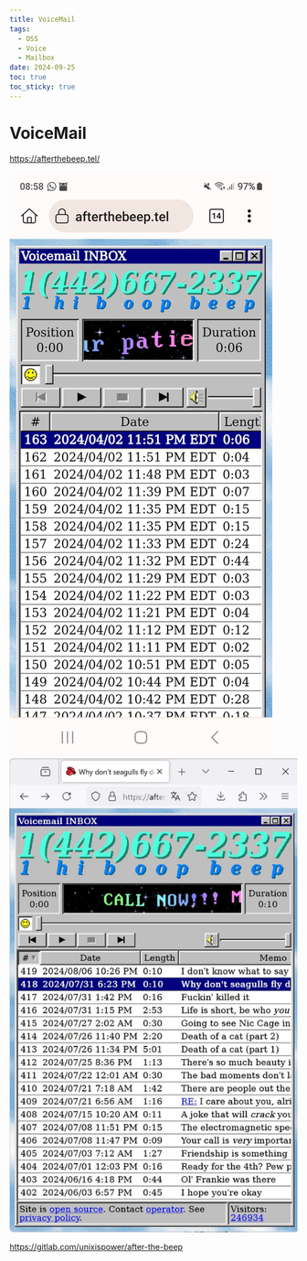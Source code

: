 ```yaml
---
title: VoiceMail
tags:
  - OSS
  - Voice
  - Mailbox
date: 2024-09-25
toc: true
toc_sticky: true
---
```


# VoiceMail

https://afterthebeep.tel/

![](../_asset/2024-04-03_voicemail_image_1.jpg)
![](../_asset/image/2024-04-03_voicemail-1727268540206.jpeg)



<https://gitlab.com/unixispower/after-the-beep>

